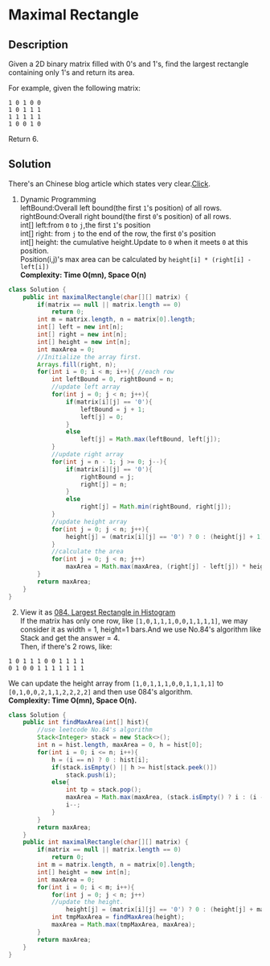 # Maximal Rectangle
## Description
Given a 2D binary matrix filled with 0's and 1's, find the largest rectangle containing only 1's and return its area.

For example, given the following matrix:
```
1 0 1 0 0
1 0 1 1 1
1 1 1 1 1
1 0 0 1 0
```
Return 6.
## Solution
There's an Chinese blog article which states very clear.[Click](https://www.cnblogs.com/lupx/archive/2015/10/20/leetcode-85.html).
1. Dynamic Programming  
leftBound:Overall left bound(the first `1`'s position) of all rows.  
rightBound:Overall right bound(the first `0`'s position) of all rows.  
int[] left:from `0` to `j`,the first `1`'s position  
int[] right: from `j` to the end of the row, the first `0`'s position  
int[] height: the cumulative height.Update to `0` when it meets `0` at this position.  
Position(i,j)'s max area can be calculated by `height[i] * (right[i] - left[i])`  
**Complexity: Time O(mn), Space O(n)**
```java
class Solution {
    public int maximalRectangle(char[][] matrix) {
        if(matrix == null || matrix.length == 0)
            return 0;
        int m = matrix.length, n = matrix[0].length;
        int[] left = new int[n];
        int[] right = new int[n];
        int[] height = new int[n];
        int maxArea = 0;
        //Initialize the array first.
        Arrays.fill(right, n);
        for(int i = 0; i < m; i++){ //each row
            int leftBound = 0, rightBound = n;
            //update left array
            for(int j = 0; j < n; j++){
                if(matrix[i][j] == '0'){
                    leftBound = j + 1;
                    left[j] = 0;
                }
                else
                    left[j] = Math.max(leftBound, left[j]);
            }
            //update right array
            for(int j = n - 1; j >= 0; j--){
                if(matrix[i][j] == '0'){
                    rightBound = j;
                    right[j] = n;
                }
                else
                    right[j] = Math.min(rightBound, right[j]);
            }
            //update height array
            for(int j = 0; j < n; j++){
                height[j] = (matrix[i][j] == '0') ? 0 : (height[j] + 1);
            }
            //calculate the area
            for(int j = 0; j < n; j++)
                maxArea = Math.max(maxArea, (right[j] - left[j]) * height[j]);
        }
        return maxArea;
    }
}
```
2. View it as [084. Largest Rectangle in Histogram](https://github.com/zzghost/leetcode/blob/master/084_Largest_Rectangle_in_Histogram.md)  
If the matrix has only one row, like `[1,0,1,1,1,0,0,1,1,1,1]`, we may consider it as width = 1, height=1 bars.And we use No.84's algorithm like Stack and get the answer = 4.  
Then, if there's 2 rows, like:
```
1 0 1 1 1 0 0 1 1 1 1
0 1 0 0 1 1 1 1 1 1 1
```
We can update the height array from `[1,0,1,1,1,0,0,1,1,1,1]` to `[0,1,0,0,2,1,1,2,2,2,2]` and then use 084's algorithm.  
**Complexity: Time O(mn), Space O(n).**
```java
class Solution {
    public int findMaxArea(int[] hist){
        //use leetcode No.84's algorithm
        Stack<Integer> stack = new Stack<>();
        int n = hist.length, maxArea = 0, h = hist[0];
        for(int i = 0; i <= n; i++){
            h = (i == n) ? 0 : hist[i];
            if(stack.isEmpty() || h >= hist[stack.peek()])
                stack.push(i);
            else{
                int tp = stack.pop();
                maxArea = Math.max(maxArea, (stack.isEmpty() ? i : (i - 1 - stack.peek())) * hist[tp]);
                i--;   
            }
        }
        return maxArea;
    }
    public int maximalRectangle(char[][] matrix) {
        if(matrix == null || matrix.length == 0)
            return 0;
        int m = matrix.length, n = matrix[0].length;
        int[] height = new int[n];
        int maxArea = 0;
        for(int i = 0; i < m; i++){
            for(int j = 0; j < n; j++)
            //update the height.
                height[j] = (matrix[i][j] == '0') ? 0 : (height[j] + matrix[i][j] - '0');
            int tmpMaxArea = findMaxArea(height);
            maxArea = Math.max(tmpMaxArea, maxArea);
        }
        return maxArea;
    }
}
```
